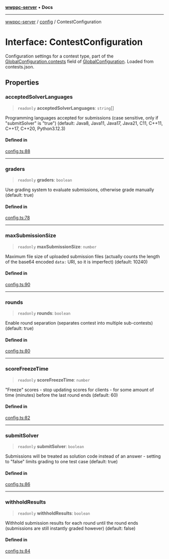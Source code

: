 [**wwppc-server**](../../README.md) • **Docs**

***

[wwppc-server](../../modules.md) / [config](../README.md) / ContestConfiguration

# Interface: ContestConfiguration

Configuration settings for a contest type, part of the [GlobalConfiguration.contests](GlobalConfiguration.md#contests) field of [GlobalConfiguration](GlobalConfiguration.md). Loaded from contests.json.

## Properties

### acceptedSolverLanguages

> `readonly` **acceptedSolverLanguages**: `string`[]

Programming languages accepted for submissions (case sensitive, only if "submitSolver" is "true") (default: Java8, Java11, Java17, Java21, C11, C++11, C++17, C++20, Python3.12.3)

#### Defined in

[config.ts:88](https://github.com/WWPPC/WWPPC-server/blob/64a61903b5a0f4aa306afe641a1ba5b173736b1a/src/config.ts#L88)

***

### graders

> `readonly` **graders**: `boolean`

Use grading system to evaluate submissions, otherwise grade manually (default: true)

#### Defined in

[config.ts:78](https://github.com/WWPPC/WWPPC-server/blob/64a61903b5a0f4aa306afe641a1ba5b173736b1a/src/config.ts#L78)

***

### maxSubmissionSize

> `readonly` **maxSubmissionSize**: `number`

Maximum file size of uploaded submission files (actually counts the length of the base64 encoded `data:` URI, so it is imperfect) (default: 10240)

#### Defined in

[config.ts:90](https://github.com/WWPPC/WWPPC-server/blob/64a61903b5a0f4aa306afe641a1ba5b173736b1a/src/config.ts#L90)

***

### rounds

> `readonly` **rounds**: `boolean`

Enable round separation (separates contest into multiple sub-contests) (default: true)

#### Defined in

[config.ts:80](https://github.com/WWPPC/WWPPC-server/blob/64a61903b5a0f4aa306afe641a1ba5b173736b1a/src/config.ts#L80)

***

### scoreFreezeTime

> `readonly` **scoreFreezeTime**: `number`

"Freeze" scores - stop updating scores for clients - for some amount of time (minutes) before the last round ends (default: 60)

#### Defined in

[config.ts:82](https://github.com/WWPPC/WWPPC-server/blob/64a61903b5a0f4aa306afe641a1ba5b173736b1a/src/config.ts#L82)

***

### submitSolver

> `readonly` **submitSolver**: `boolean`

Submissions will be treated as solution code instead of an answer - setting to "false" limits grading to one test case (default: true)

#### Defined in

[config.ts:86](https://github.com/WWPPC/WWPPC-server/blob/64a61903b5a0f4aa306afe641a1ba5b173736b1a/src/config.ts#L86)

***

### withholdResults

> `readonly` **withholdResults**: `boolean`

Withhold submission results for each round until the round ends (submissions are still instantly graded however) (default: false)

#### Defined in

[config.ts:84](https://github.com/WWPPC/WWPPC-server/blob/64a61903b5a0f4aa306afe641a1ba5b173736b1a/src/config.ts#L84)
